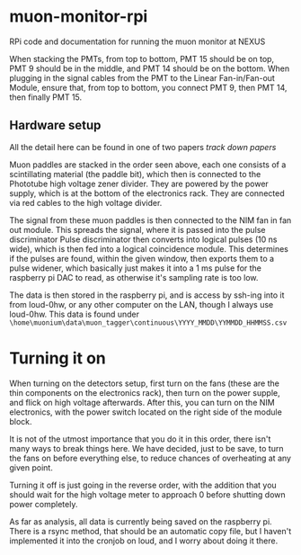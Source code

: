 # muon-monitor-rpi
RPi code and documentation for running the muon monitor at NEXUS

When stacking the PMTs, from top to bottom, PMT 15 should be on top, PMT 9 should be in the middle, and PMT 14 should be on the bottom.
When plugging in the signal cables from the PMT to the Linear Fan-in/Fan-out Module, ensure that, from top to bottom, you connect PMT 9, then PMT 14, then finally PMT 15.

## Hardware setup
All the detail here can be found in one of two papers _track down papers_

Muon paddles are stacked in the order seen above, each one consists of a scintillating material (the paddle bit), which then is connected to the Phototube high voltage zener divider. 
They are powered by the power supply, which is at the bottom of the electronics rack. 
They are connected via red cables to the high voltage divider. 

The signal from these muon paddles is then connected to the NIM fan in fan out module. 
This spreads the signal, where it is passed into the pulse discriminator
Pulse discriminator then converts into logical pulses (10 ns wide), which is then fed into a logical coincidence module. 
This determines if the pulses are found, within the given window, then exports them to a pulse widener, which basically just makes it into a 1 ms pulse for the raspberry pi DAC to read, as otherwise it's sampling rate is too low. 

The data is then stored in the raspberry pi, and is access by ssh-ing into it from loud-0hw, or any other computer on the LAN, though I always use loud-0hw. 
This data is found under `\home\muonium\data\muon_tagger\continuous\YYYY_MMDD\YYMMDD_HHMMSS.csv`

# Turning it on
When turning on the detectors setup, first turn on the fans (these are the thin components on the electronics rack), then turn on the power supple, and flick on high voltage afterwards. After this, you can turn on the NIM electronics, with the power switch located on the right side of the module block. 

It is not of the utmost importance that you do it in this order, there isn't many ways to break things here. We have decided, just to be save, to turn the fans on before everything else, to reduce chances of overheating at any given point. 

Turning it off is just going in the reverse order, with the addition that you should wait for the high voltage meter to approach 0 before shutting down power completely. 

As far as analysis, all data is currently being saved on the raspberry pi. There is a rsync method, that should be an automatic copy file, but I haven't implemented it into the cronjob on loud, and I worry about doing it there. 
